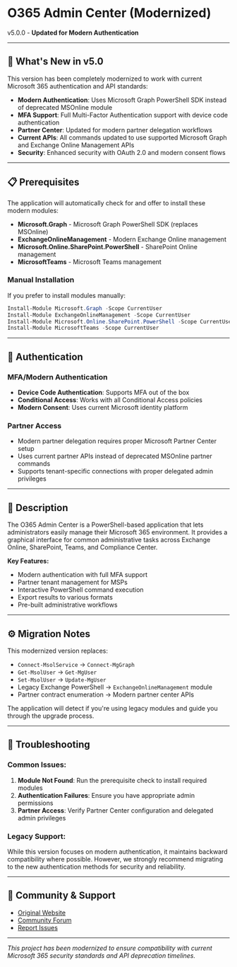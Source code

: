 # O365 Admin Center (Modernized)

v5.0.0 - **Updated for Modern Authentication**

___

## 🚀 What's New in v5.0

This version has been completely modernized to work with current Microsoft 365 authentication and API standards:

- **Modern Authentication**: Uses Microsoft Graph PowerShell SDK instead of deprecated MSOnline module
- **MFA Support**: Full Multi-Factor Authentication support with device code authentication  
- **Partner Center**: Updated for modern partner delegation workflows
- **Current APIs**: All commands updated to use supported Microsoft Graph and Exchange Online Management APIs
- **Security**: Enhanced security with OAuth 2.0 and modern consent flows

___

## 📋 Prerequisites

The application will automatically check for and offer to install these modern modules:

- **Microsoft.Graph** - Microsoft Graph PowerShell SDK (replaces MSOnline)
- **ExchangeOnlineManagement** - Modern Exchange Online management
- **Microsoft.Online.SharePoint.PowerShell** - SharePoint Online management  
- **MicrosoftTeams** - Microsoft Teams management

### Manual Installation
If you prefer to install modules manually:
```powershell
Install-Module Microsoft.Graph -Scope CurrentUser
Install-Module ExchangeOnlineManagement -Scope CurrentUser  
Install-Module Microsoft.Online.SharePoint.PowerShell -Scope CurrentUser
Install-Module MicrosoftTeams -Scope CurrentUser
```

___

## 🔐 Authentication

### MFA/Modern Authentication
- **Device Code Authentication**: Supports MFA out of the box
- **Conditional Access**: Works with all Conditional Access policies
- **Modern Consent**: Uses current Microsoft identity platform

### Partner Access
- Modern partner delegation requires proper Microsoft Partner Center setup
- Uses current partner APIs instead of deprecated MSOnline partner commands
- Supports tenant-specific connections with proper delegated admin privileges

___

## 📖 Description
The O365 Admin Center is a PowerShell-based application that lets administrators easily manage their Microsoft 365 environment. It provides a graphical interface for common administrative tasks across Exchange Online, SharePoint, Teams, and Compliance Center.

**Key Features:**
- Modern authentication with full MFA support
- Partner tenant management for MSPs
- Interactive PowerShell command execution
- Export results to various formats
- Pre-built administrative workflows

___

## ⚙️ Migration Notes

This modernized version replaces:
- `Connect-MsolService` → `Connect-MgGraph`
- `Get-MsolUser` → `Get-MgUser` 
- `Set-MsolUser` → `Update-MgUser`
- Legacy Exchange PowerShell → `ExchangeOnlineManagement` module
- Partner contract enumeration → Modern partner center APIs

The application will detect if you're using legacy modules and guide you through the upgrade process.

___

## 🔧 Troubleshooting

### Common Issues:
1. **Module Not Found**: Run the prerequisite check to install required modules
2. **Authentication Failures**: Ensure you have appropriate admin permissions
3. **Partner Access**: Verify Partner Center configuration and delegated admin privileges

### Legacy Support:
While this version focuses on modern authentication, it maintains backward compatibility where possible. However, we strongly recommend migrating to the new authentication methods for security and reliability.

___

## 🤝 Community & Support

- [Original Website](http://o365admin.center/)
- [Community Forum](http://o365admin.center/community/) 
- [Report Issues](https://github.com/your-repo/issues)

___

*This project has been modernized to ensure compatibility with current Microsoft 365 security standards and API deprecation timelines.*
